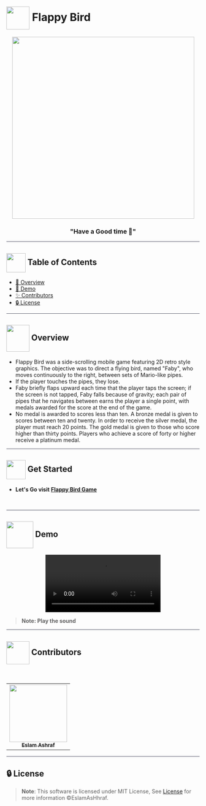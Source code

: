 # <img  align="center" width= 60px  src="https://art.pixilart.com/717a0fa79a0c1e5.gif"> Flappy Bird

<div align="center">

<img width=475px src="https://user-images.githubusercontent.com/71986226/189888993-ffc4335b-62c0-46b2-b12a-fdbc09863be4.gif">
<div align="center"  width=10%>

### "Have a Good time 🐣"

</div>
</div>

<hr style="background-color: #4b4c60"></hr>

## <img align= center width=50px height=50px src="https://user-images.githubusercontent.com/71986226/154075883-2a5679d2-b411-448f-b423-9565babf35aa.gif"> Table of Contents

- <a href ="#about"> 📙 Overview</a>
- <a href ="#Video"> 🎥 Demo</a>
- <a href ="#Contributors"> ✨ Contributors</a>
- <a href ="#License"> 🔒 License</a>
<hr style="background-color: #4b4c60"></hr>
<a id = "about"></a>

## <img align="center"   width =60px  height =70px src="https://media2.giphy.com/media/Yn4nioYWSZMqiPNVuD/giphy.gif?cid=ecf05e47m5h78yoqhdkg8pq54o5qsxhdoltjxyfe08d4vxvg&rid=giphy.gif&ct=s"> Overview

<ul>
 <li>
Flappy Bird was a side-scrolling mobile game featuring 2D retro style graphics. The objective was to direct a flying bird, named "Faby", who moves continuously to the right, between sets of Mario-like pipes. </li> <li>If the player touches the pipes, they lose.</li>
<li> Faby briefly flaps upward each time that the player taps the screen; if the screen is not tapped, Faby falls because of gravity; each pair of pipes that he navigates between earns the player a single point, with medals awarded for the score at the end of the game.</li>
<li>No medal is awarded to scores less than ten. A bronze medal is given to scores between ten and twenty. In order to receive the silver medal, the player must reach 20 points. The gold medal is given to those who score higher than thirty points. Players who achieve a score of forty or higher receive a platinum medal.
</li>
</ul>
<hr style="background-color: #4b4c60"></hr>
<a id = "Started"></a>

## <img  align= center width=50px height=50px src="https://c.tenor.com/HgX89Yku5V4AAAAi/to-the-moon.gif"> Get Started

- **Let's Go visit** <a href="https://eslamashhraf.github.io/Flappy-Bird-Game/">**Flappy Bird Game**</a>

<br>

<hr style="background-color: #4b4c60"></hr>
<a id ="Video"></a>

## <img  align= center width= 70px height =70px src="https://img.genial.ly/5f91608064ad990c6ee12237/bd7195a3-a8bb-494b-8a6d-af48dd4deb4b.gif?genial&1643587200063"> Demo

<div  align="center">
<video src="https://user-images.githubusercontent.com/71986226/189905917-7627f516-56b5-4bc6-94f4-3751605d0fb1.mp4"  controls autoplay unmuted>
</video> 
</div>

> **Note: Play the sound**

<hr style="background-color: #4b4c60"></hr>
<a id ="Contributors"></a>

## <img align="center"  height =60px src="https://media4.giphy.com/media/0L3tl4fzhYefGzAplE/giphy.gif?cid=ecf05e470s8j5iv7z81t1v36g3cprap7u8j7eyt8o3u5brxk&rid=giphy.gif&ct=s"> Contributors

<br>
<table >
  <tr>
        <td align="center"><a href="https://github.com/EslamAsHhraf"><img src="https://avatars.githubusercontent.com/u/71986226?v=4" width="150px;" alt=""/><br /><sub><b>Eslam Ashraf</b></sub></a><br /></td>
  </tr>
</table>

<hr style="background-color: #4b4c60"></hr>

<a id ="License"></a>

## 🔒 License

> **Note**: This software is licensed under MIT License, See [License](https://github.com/EslamAsHhraf/Flappy-Bird-Game/blob/main/LICENSE) for more information ©EslamAsHhraf.
